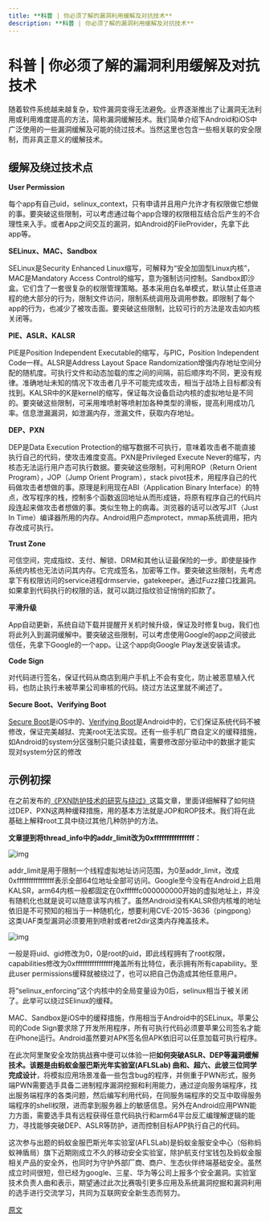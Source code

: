 ```yaml
---
title: **科普 | 你必须了解的漏洞利用缓解及对抗技术**
description: **科普 | 你必须了解的漏洞利用缓解及对抗技术**
---
```


# **科普 | 你必须了解的漏洞利用缓解及对抗技术**

随着软件系统越来越复杂，软件漏洞变得无法避免。业界逐渐推出了让漏洞无法利用或利用难度提高的方法，简称漏洞缓解技术。我们简单介绍下Android和iOS中广泛使用的一些漏洞缓解及可能的绕过技术。当然这里也包含一些相关联的安全限制，而非真正意义的缓解技术。

## **缓解及绕过技术点**

**User Permission**

每个app有自己uid，selinux_context，只有申请并且用户允许才有权限做它想做的事。要突破这些限制，可以考虑通过每个app合理的权限相互结合后产生的不合理性来入手。或者App之间交互的漏洞，如Android的FileProvider，先拿下此app等。

**SELinux、MAC、Sandbox**

SELinux是Security Enhanced Linux缩写，可解释为“安全加固型Linux内核”，MAC是Mandatory Access Control的缩写，意为强制访问控制。Sandbox即沙盒。它们含了一套很复杂的权限管理策略。基本采用白名单模式，默认禁止任意进程的绝大部分的行为，限制文件访问，限制系统调用及调用参数。即限制了每个app的行为，也减少了被攻击面。要突破这些限制，比较可行的方法是攻击如内核关闭等。

**PIE、ASLR、KALSR**

PIE是Position Independent Executable的缩写，与PIC，Position Independent Code一样。ALSR是Address Layout Space Randomization增强内存地址空间分配的随机度。可执行文件和动态加载的库之间的间隔，前后顺序均不同，更没有规律。准确地址未知的情况下攻击者几乎不可能完成攻击，相当于战场上目标都没有找到。KALSR中的K是kernel的缩写，保证每次设备启动内核的虚拟地址是不同的。要突破这些限制，可采用堆喷射等喷射加各种类型的滑板，提高利用成功几率。信息泄漏漏洞，如泄漏内存，泄漏文件，获取内存地址。

**DEP、PXN**

DEP是Data Execution Protection的缩写数据不可执行，意味着攻击者不能直接执行自己的代码，使攻击难度变高。PXN是Privileged Execute Never的缩写，内核态无法运行用户态可执行数据。要突破这些限制，可利用ROP（Return Orient Program），JOP（Jump Orient Program），stack pivot技术，用程序自己的代码做攻击者想做的事。原理是利用现在ABI（Application Binary Interface）的特点，改写程序的栈，控制多个函数返回地址从而形成链，将原有程序自己的代码片段连起来做攻击者想做的事。类似生物上的病毒。浏览器的话可以改写JIT（Just In Time）编译器所用的内存。Android用户态mprotect，mmap系统调用，把内存改成可执行。

**Trust Zone**

可信空间，完成指纹、支付、解锁、DRM和其他认证最保险的一步。即使是操作系统内核也无法访问其内存。它完成签名，加密等工作。要突破这些限制，先考虑拿下有权限访问的service进程drmservie，gatekeeper。通过Fuzz接口找漏洞。如果拿到代码执行的权限的话，就可以跳过指纹验证悄悄的扣款了。

**平滑升级**

App自动更新，系统自动下载并提醒开关机时候升级，保证及时修复bug，我们也将此列入到漏洞缓解中。要突破这些限制，可以考虑使用Google的app之间彼此信任，先拿下Google的一个app。让这个app向Google Play发送安装请求。

**Code Sign**

对代码进行签名，保证代码从商店到用户手机上不会有变化，防止被恶意植入代码，也防止执行未被苹果公司审核的代码。绕过方法这里就不阐述了。

**Secure Boot、Verifying Boot**

[Secure Boot](https://www.theiphonewiki.com/wiki/Bootchain)是iOS中的、[Verifying Boot](https://source.android.com/security/verifiedboot/verified-boot.html)是Android中的，它们保证系统代码不被修改，保证完美越狱、完美root无法实现。还有一些手机厂商自定义的缓释措施，如Android的system分区强制只能只读挂载，需要修改部分驱动中的数据才能实现对system分区的修改

## **示例初探**

在之前发布的[《PXN防护技术的研究与绕过》](http://www.10tiao.com/html/176/201508/209974457/1.html?spm=a313e.7916648.0.0.AnvAlt)这篇文章，里面详细解释了如何绕过DEP、PXN这两种缓释措施，用的基本方法就是JOP和ROP技术。我们将在此基础上解释root工具中绕过其他几种防护的方法。

**文章提到将thread_info中的addr_limit改为0xffffffffffffffff：**

![img](assets/hacker_mitigation/1460000007877776.png)

addr_limit是用于限制一个线程虚拟地址访问范围，为0至addr_limit，改成0xffffffffffffffff表示全部64位地址全部可访问。Google至今没有在Android上启用KALSR，arm64内核一般都固定在0xffffffc000000000开始的虚拟地址上，并没有随机化也就是说可以随意读写内核了。虽然Android没有KALSR但内核堆的地址依旧是不可预知的相当于一种随机化，想要利用CVE-2015-3636（pingpong）这类UAF类型漏洞必须要用到喷射或者ret2dir这类内存掩盖技术。

![img](assets/hacker_mitigation/1460000007877777.png)

一般是将uid、gid修改为0，0是root的uid，即此线程拥有了root权限，capabilities修改为0xffffffffffffffff掩盖所有比特位，表示拥有所有capability。至此user permissions缓释就被绕过了，也可以把自己伪造成其他任意用户。

将“selinux_enforcing”这个内核中的全局变量设为0后，selinux相当于被关闭了。此举可以绕过SElinux的缓释。

MAC、Sandbox是iOS中的缓释措施，作用相当于Android中的SELinux。苹果公司的Code Sign要求除了开发所用程序，所有可执行代码必须要苹果公司签名才能在iPhone运行。Android虽然要对APK签名但APK依旧可以任意加载可执行程序。

在此次阿里聚安全攻防挑战赛中便可以体验一把**如何突破ASLR、DEP等漏洞缓解技术。该题是由蚂蚁金服巴斯光年实验室(AFLSLab) 曲和、超六、此彼三位同学完成设计**，将模拟应用场景准备一些包含bug的程序，并侧重于PWN形式，服务端PWN需要选手具备二进制程序漏洞挖掘和利用能力，通过逆向服务端程序，找出服务端程序的各类问题，然后编写利用代码，在同服务端程序的交互中取得服务端程序的shell权限，进而拿到服务器上的敏感信息。另外在Android应用PWN能力方面，需要选手具有远程获得任意代码执行和arm64平台反汇编理解逻辑的能力，寻找能够突破DEP、ASLR等防护，进而控制目标APP执行自己的代码。

这次参与出题的蚂蚁金服巴斯光年实验室(AFLSLab)是蚂蚁金服安全中心（俗称蚂蚁神盾局）旗下近期刚成立不久的移动安全实验室，除护航支付宝钱包及蚂蚁金服相关产品的安全外，也同时为守护外部厂商、商户、生态伙伴终端基础安全。虽然成立时间很短，但已经为google、三星、华为等公司上报多个安全漏洞。实验室技术负责人曲和表示，期望通过此次比赛吸引更多应用及系统漏洞挖掘和漏洞利用的选手进行交流学习，共同为互联网安全新生态而努力。

[原文](https://segmentfault.com/a/1190000007877773)